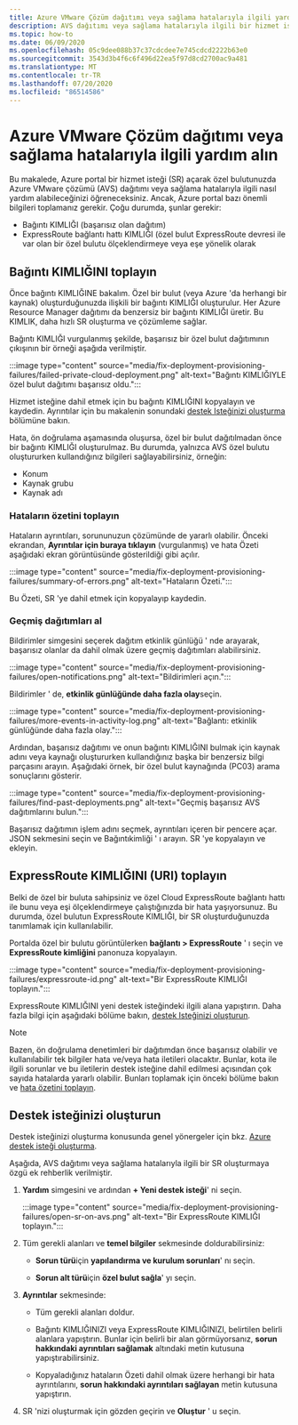 ```yaml
---
title: Azure VMware Çözüm dağıtımı veya sağlama hatalarıyla ilgili yardım alın
description: AVS dağıtımı veya sağlama hatalarıyla ilgili bir hizmet isteği sağlamak için Azure VMware çözümünüz (AVS) özel bulutunuzda gereken bilgileri alma.
ms.topic: how-to
ms.date: 06/09/2020
ms.openlocfilehash: 05c9dee088b37c37cdcdee7e745cdcd2222b63e0
ms.sourcegitcommit: 3543d3b4f6c6f496d22ea5f97d8cd2700ac9a481
ms.translationtype: MT
ms.contentlocale: tr-TR
ms.lasthandoff: 07/20/2020
ms.locfileid: "86514586"
---
```

# <a name="get-help-with-azure-vmware-solution-deployment-or-provisioning-failures"></a>Azure VMware Çözüm dağıtımı veya sağlama hatalarıyla ilgili yardım alın

Bu makalede, Azure portal bir hizmet isteği (SR) açarak özel bulutunuzda Azure VMware çözümü (AVS) dağıtımı veya sağlama hatalarıyla ilgili nasıl yardım alabileceğinizi öğreneceksiniz. Ancak, Azure portal bazı önemli bilgileri toplamanız gerekir. Çoğu durumda, şunlar gerekir:

- Bağıntı KIMLIĞI (başarısız olan dağıtım)
- ExpressRoute bağlantı hattı KIMLIĞI (özel bulut ExpressRoute devresi ile var olan bir özel bulutu ölçeklendirmeye veya eşe yönelik olarak

## <a name="collect-the-correlation-id"></a>Bağıntı KIMLIĞINI toplayın
 
Önce bağıntı KIMLIĞINE bakalım. Özel bir bulut (veya Azure 'da herhangi bir kaynak) oluşturduğunuzda ilişkili bir bağıntı KIMLIĞI oluşturulur. Her Azure Resource Manager dağıtımı da benzersiz bir bağıntı KIMLIĞI üretir. Bu KIMLIK, daha hızlı SR oluşturma ve çözümleme sağlar. 
 
Bağıntı KIMLIĞI vurgulanmış şekilde, başarısız bir özel bulut dağıtımının çıkışının bir örneği aşağıda verilmiştir.

:::image type="content" source="media/fix-deployment-provisioning-failures/failed-private-cloud-deployment.png" alt-text="Bağıntı KIMLIĞIYLE özel bulut dağıtımı başarısız oldu.":::

Hizmet isteğine dahil etmek için bu bağıntı KIMLIĞINI kopyalayın ve kaydedin. Ayrıntılar için bu makalenin sonundaki [destek Isteğinizi oluşturma](#create-your-support-request) bölümüne bakın.

Hata, ön doğrulama aşamasında oluşursa, özel bir bulut dağıtılmadan önce bir bağıntı KIMLIĞI oluşturulmaz. Bu durumda, yalnızca AVS özel bulutu oluştururken kullandığınız bilgileri sağlayabilirsiniz, örneğin:

- Konum
- Kaynak grubu
- Kaynak adı
 
### <a name="collect-a-summary-of-errors"></a>Hataların özetini toplayın

Hataların ayrıntıları, sorununuzun çözümünde de yararlı olabilir. Önceki ekrandan, **Ayrıntılar için buraya tıklayın** (vurgulanmış) ve hata Özeti aşağıdaki ekran görüntüsünde gösterildiği gibi açılır.
 
 :::image type="content" source="media/fix-deployment-provisioning-failures/summary-of-errors.png" alt-text="Hataların Özeti.":::

Bu Özeti, SR 'ye dahil etmek için kopyalayıp kaydedin.
 
### <a name="retrieve-past-deployments"></a>Geçmiş dağıtımları al

Bildirimler simgesini seçerek dağıtım etkinlik günlüğü ' nde arayarak, başarısız olanlar da dahil olmak üzere geçmiş dağıtımları alabilirsiniz.

:::image type="content" source="media/fix-deployment-provisioning-failures/open-notifications.png" alt-text="Bildirimleri açın.":::

Bildirimler ' de, **etkinlik günlüğünde daha fazla olay**seçin.

:::image type="content" source="media/fix-deployment-provisioning-failures/more-events-in-activity-log.png" alt-text="Bağlantı: etkinlik günlüğünde daha fazla olay.":::

Ardından, başarısız dağıtımı ve onun bağıntı KIMLIĞINI bulmak için kaynak adını veya kaynağı oluştururken kullandığınız başka bir benzersiz bilgi parçasını arayın. Aşağıdaki örnek, bir özel bulut kaynağında (PC03) arama sonuçlarını gösterir.
 
:::image type="content" source="media/fix-deployment-provisioning-failures/find-past-deployments.png" alt-text="Geçmiş başarısız AVS dağıtımlarını bulun.":::
 
Başarısız dağıtımın işlem adını seçmek, ayrıntıları içeren bir pencere açar. JSON sekmesini seçin ve Bağıntıkimliği ' ı arayın. SR 'ye kopyalayın ve ekleyin. 
 
## <a name="collect-the-expressroute-id-uri"></a>ExpressRoute KIMLIĞINI (URI) toplayın
 
Belki de özel bir buluta sahipsiniz ve özel Cloud ExpressRoute bağlantı hattı ile bunu veya eşi ölçeklendirmeye çalıştığınızda bir hata yaşıyorsunuz. Bu durumda, özel bulutun ExpressRoute KIMLIĞI, bir SR oluşturduğunuzda tanımlamak için kullanılabilir.

Portalda özel bir bulutu görüntülerken **bağlantı > ExpressRoute** ' ı seçin ve **ExpressRoute kimliğini** panonuza kopyalayın.
 
:::image type="content" source="media/fix-deployment-provisioning-failures/expressroute-id.png" alt-text="Bir ExpressRoute KIMLIĞI toplayın."::: 
 
ExpressRoute KIMLIĞINI yeni destek isteğindeki ilgili alana yapıştırın. Daha fazla bilgi için aşağıdaki bölüme bakın, [destek Isteğinizi oluşturun](#create-your-support-request).
 
> [!NOTE]
> Bazen, ön doğrulama denetimleri bir dağıtımdan önce başarısız olabilir ve kullanılabilir tek bilgiler hata ve/veya hata iletileri olacaktır. Bunlar, kota ile ilgili sorunlar ve bu iletilerin destek isteğine dahil edilmesi açısından çok sayıda hatalarda yararlı olabilir. Bunları toplamak için önceki bölüme bakın ve [hata özetini toplayın](#collect-a-summary-of-errors).

## <a name="create-your-support-request"></a>Destek isteğinizi oluşturun

Destek isteğinizi oluşturma konusunda genel yönergeler için bkz. [Azure destek isteği oluşturma](../azure-portal/supportability/how-to-create-azure-support-request.md). 

Aşağıda, AVS dağıtımı veya sağlama hatalarıyla ilgili bir SR oluşturmaya özgü ek rehberlik verilmiştir.

1. **Yardım** simgesini ve ardından **+ Yeni destek isteği**' ni seçin.

    :::image type="content" source="media/fix-deployment-provisioning-failures/open-sr-on-avs.png" alt-text="Bir ExpressRoute KIMLIĞI toplayın.":::

2. Tüm gerekli alanları ve **temel bilgiler** sekmesinde doldurabilirsiniz:

    - **Sorun türü**için **yapılandırma ve kurulum sorunları**' nı seçin.

    - **Sorun alt türü**için **özel bulut sağla**' yı seçin.

3. **Ayrıntılar** sekmesinde:

    - Tüm gerekli alanları doldur.

    - Bağıntı KIMLIĞINIZI veya ExpressRoute KIMLIĞINIZI, belirtilen belirli alanlara yapıştırın. Bunlar için belirli bir alan görmüyorsanız, **sorun hakkındaki ayrıntıları sağlamak** altındaki metin kutusuna yapıştırabilirsiniz.

    - Kopyaladığınız hataların Özeti dahil olmak üzere herhangi bir hata ayrıntılarını, **sorun hakkındaki ayrıntıları sağlayan** metin kutusuna yapıştırın.

4. SR 'nizi oluşturmak için gözden geçirin ve **Oluştur** ' u seçin.
